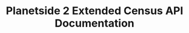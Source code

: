 ---
title: Planetside 2 Extended Census API Documentation

language_tabs:
  - javascript

toc_footers:
  - <a href='mailto:api@blackfeatherproductions.com'>Sign Up for a API Key</a>

includes:
  - welcome
  - subActions
  - statusActions
  - filters
  - events
  - dataReference
  - versionHistory

search: true
---